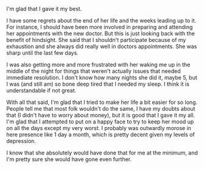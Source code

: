 I'm glad that I gave it my best. 

I have some regrets about the end of her life and the weeks leading up to it. For instance, I should have been more involved in preparing and attending her appointments with the new doctor. But this is just looking back with the benefit of hindsight. She said that I shouldn't participate because of my exhaustion and she always did really well in doctors appointments. She was sharp until the last few days.

I was also getting more and more frustrated with her waking me up in the middle of the night for things that weren't actually issues that needed immediate resolution. I don't know how many nights she did it, maybe 5, but I was (and still am) so bone deep tired that I needed my sleep. I think it is understandable if not great.

With all that said, I'm glad that I tried to make her life a bit easier for so long. People tell me that most folk wouldn't do the same, I have my doubts about that (I didn't have to worry about money), but it is good that I gave it my all. I'm glad that I attempted to put on a happy face to try to keep her mood up on all the days except my very worst. I probably was outwardly morose in here presence like 1 day a month, which is pretty decent given my levels of depression. 

I know that she absolutely would have done that for me at the minimum, and I'm pretty sure she would have gone even further. 